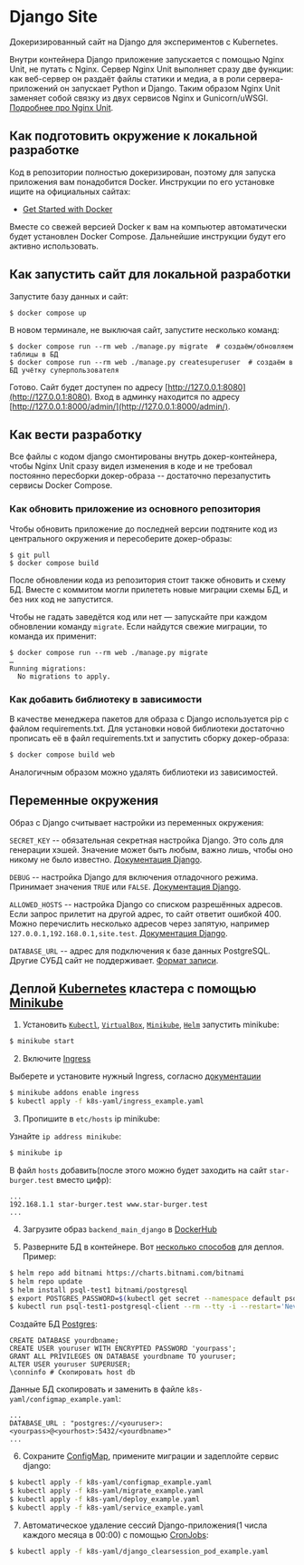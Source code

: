 # Django Site

Докеризированный сайт на Django для экспериментов с Kubernetes.

Внутри контейнера Django приложение запускается с помощью Nginx Unit, не путать с Nginx. Сервер Nginx Unit выполняет
сразу две функции: как веб-сервер он раздаёт файлы статики и медиа, а в роли сервера-приложений он запускает Python и
Django. Таким образом Nginx Unit заменяет собой связку из двух сервисов Nginx и
Gunicorn/uWSGI. [Подробнее про Nginx Unit](https://unit.nginx.org/).

## Как подготовить окружение к локальной разработке

Код в репозитории полностью докеризирован, поэтому для запуска приложения вам понадобится Docker. Инструкции по его
установке ищите на официальных сайтах:

- [Get Started with Docker](https://www.docker.com/get-started/)

Вместе со свежей версией Docker к вам на компьютер автоматически будет установлен Docker Compose. Дальнейшие инструкции
будут его активно использовать.

## Как запустить сайт для локальной разработки

Запустите базу данных и сайт:

```shell
$ docker compose up
```

В новом терминале, не выключая сайт, запустите несколько команд:

```shell
$ docker compose run --rm web ./manage.py migrate  # создаём/обновляем таблицы в БД
$ docker compose run --rm web ./manage.py createsuperuser  # создаём в БД учётку суперпользователя
```

Готово. Сайт будет доступен по адресу [http://127.0.0.1:8080](http://127.0.0.1:8080). Вход в админку находится по
адресу [http://127.0.0.1:8000/admin/](http://127.0.0.1:8000/admin/).

## Как вести разработку

Все файлы с кодом django смонтированы внутрь докер-контейнера, чтобы Nginx Unit сразу видел изменения в коде и не
требовал постоянно пересборки докер-образа -- достаточно перезапустить сервисы Docker Compose.

### Как обновить приложение из основного репозитория

Чтобы обновить приложение до последней версии подтяните код из центрального окружения и пересоберите докер-образы:

``` shell
$ git pull
$ docker compose build
```

После обновлении кода из репозитория стоит также обновить и схему БД. Вместе с коммитом могли прилететь новые миграции
схемы БД, и без них код не запустится.

Чтобы не гадать заведётся код или нет — запускайте при каждом обновлении команду `migrate`. Если найдутся свежие
миграции, то команда их применит:

```shell
$ docker compose run --rm web ./manage.py migrate
…
Running migrations:
  No migrations to apply.
```

### Как добавить библиотеку в зависимости

В качестве менеджера пакетов для образа с Django используется pip с файлом requirements.txt. Для установки новой
библиотеки достаточно прописать её в файл requirements.txt и запустить сборку докер-образа:

```sh
$ docker compose build web
```

Аналогичным образом можно удалять библиотеки из зависимостей.

## Переменные окружения

Образ с Django считывает настройки из переменных окружения:

`SECRET_KEY` -- обязательная секретная настройка Django. Это соль для генерации хэшей. Значение может быть любым, важно
лишь, чтобы оно никому не было
известно. [Документация Django](https://docs.djangoproject.com/en/3.2/ref/settings/#secret-key).

`DEBUG` -- настройка Django для включения отладочного режима. Принимает значения `TRUE`
или `FALSE`. [Документация Django](https://docs.djangoproject.com/en/3.2/ref/settings/#std:setting-DEBUG).

`ALLOWED_HOSTS` -- настройка Django со списком разрешённых адресов. Если запрос прилетит на другой адрес, то сайт
ответит ошибкой 400. Можно перечислить несколько адресов через запятую,
например `127.0.0.1,192.168.0.1,site.test`. [Документация Django](https://docs.djangoproject.com/en/3.2/ref/settings/#allowed-hosts).

`DATABASE_URL` -- адрес для подключения к базе данных PostgreSQL. Другие СУБД сайт не
поддерживает. [Формат записи](https://github.com/jacobian/dj-database-url#url-schema).

## Деплой [Kubernetes](https://kubernetes.io/) кластера с помощью [Minikube](https://minikube.sigs.k8s.io/docs/)

1) Установить [`Kubectl`](https://kubernetes.io/ru/docs/tasks/tools/install-kubectl/), [`VirtualBox`](https://www.virtualbox.org/), [`Minikube`](https://kubernetes.io/ru/docs/tasks/tools/install-minikube/), [`Helm`](https://helm.sh/) запустить minikube:

```sh
$ minikube start
```

2) Включите [Ingress](https://habr.com/ru/companies/slurm/articles/358824/)

Выберете и установите нужный Ingress, согласно [документации](https://docs.google.com/spreadsheets/d/191WWNpjJ2za6-nbG4ZoUMXMpUK8KlCIosvQB0f-oq3k/edit#gid=907731238)

```sh
$ minikube addons enable ingress
$ kubectl apply -f k8s-yaml/ingress_example.yaml
```

3) Пропишите в `etc/hosts` ip minikube:

Узнайте `ip address minikube`:

```sh
$ minikube ip
```
В файл `hosts` добавить(после этого можно будет заходить на сайт `star-burger.test` вместо цифр):
```
...
192.168.1.1 star-burger.test www.star-burger.test
...
```

4) Загрузите образ `backend_main_django` в [DockerHub](https://hub.docker.com/)

5) Разверните БД в контейнере. Вот [несколько способов](https://yeah366.com/2023/01/How-to-deploy-PostgreSQL-in-Kubernetes/#45_kubectl__PostgreSQL_557) для деплоя. Пример:

```sh
$ helm repo add bitnami https://charts.bitnami.com/bitnami
$ helm repo update
$ helm install psql-test1 bitnami/postgresql
$ export POSTGRES_PASSWORD=$(kubectl get secret --namespace default psql-test1-postgresql -o jsonpath="{.data.postgres-password}" | base64 -d)
$ kubectl run psql-test1-postgresql-client --rm --tty -i --restart='Never' --namespace default --image docker.io/bitnami/postgresql:15.1.0-debian-11-r19 --env="PGPASSWORD=$POSTGRES_PASSWORD" --command -- psql --host psql-test1-postgresql -U postgres -d postgres -p 5432
```

Создайте БД [Postgres](https://www.postgresql.org/):
```
CREATE DATABASE yourdbname;
CREATE USER youruser WITH ENCRYPTED PASSWORD 'yourpass';
GRANT ALL PRIVILEGES ON DATABASE yourdbname TO youruser;
ALTER USER youruser SUPERUSER;
\conninfo # Скопировать host db
```
Данные БД скопировать и заменить в файле `k8s-yaml/configmap_example.yaml`:
```
...
DATABASE_URL : "postgres://<youruser>:<yourpass>@<yourhost>:5432/<yourdbname>"
...
```

6) Сохраните [ConfigMap](https://kubernetes.io/docs/concepts/configuration/configmap/), примените миграции и задеплойте сервис django:

```sh
$ kubectl apply -f k8s-yaml/configmap_example.yaml
$ kubectl apply -f k8s-yaml/migrate_example.yaml
$ kubectl apply -f k8s-yaml/deploy_example.yaml
$ kubectl apply -f k8s-yaml/service_example.yaml
```

7) Автоматическое удаление сессий Django-приложения(1 числа каждого месяца в 00:00) c помощью [CronJobs](https://tproger.ru/translations/guide-to-cron-jobs):

```sh
$ kubectl apply -f k8s-yaml/django_clearsession_pod_example.yaml
```


